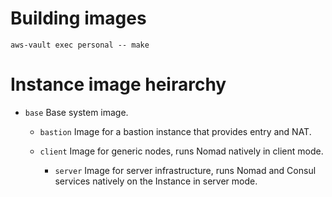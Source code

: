 # Building images

```
aws-vault exec personal -- make
```

# Instance image heirarchy

- `base`
    Base system image.

    - `bastion`
        Image for a bastion instance that provides entry and NAT.

    - `client`
        Image for generic nodes, runs Nomad natively in client mode.

        - `server`
            Image for server infrastructure, runs Nomad and Consul services natively on the Instance in server mode.
